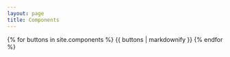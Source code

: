 ```yaml
---
layout: page
title: Components
---
```

{% for buttons in site.components %}
  {{ buttons | markdownify }}
{% endfor %}
